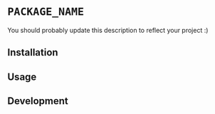 # `PACKAGE_NAME`

You should probably update this description to reflect your project :)

## Installation

## Usage

## Development
